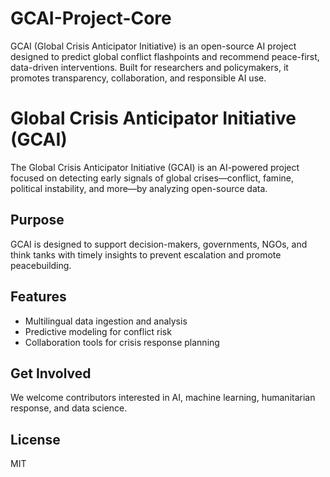 # GCAI-Project-Core
GCAI (Global Crisis Anticipator Initiative) is an open-source AI project designed to predict global conflict flashpoints and recommend peace-first, data-driven interventions. Built for researchers and policymakers, it promotes transparency, collaboration, and responsible AI use.
# Global Crisis Anticipator Initiative (GCAI)

The Global Crisis Anticipator Initiative (GCAI) is an AI-powered project focused on detecting early signals of global crises—conflict, famine, political instability, and more—by analyzing open-source data.

## Purpose
GCAI is designed to support decision-makers, governments, NGOs, and think tanks with timely insights to prevent escalation and promote peacebuilding.

## Features
- Multilingual data ingestion and analysis
- Predictive modeling for conflict risk
- Collaboration tools for crisis response planning

## Get Involved
We welcome contributors interested in AI, machine learning, humanitarian response, and data science.

## License
MIT